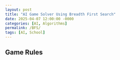 ```yaml
---
layout: post
title: "AI Game Solver Using Breadth First Search"
date: 2025-04-07 12:00:00 -0000
categories: [AI, Algorithms]
permalink: /BFS/
tags: [AI, School]
---
```



## Game Rules

